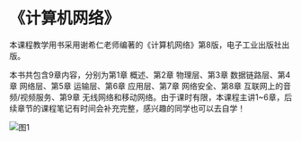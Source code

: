 # 《计算机网络》

本课程教学用书采用谢希仁老师编著的《计算机网络》第8版，电子工业出版社出版。

本书共包含9章内容，分别为第1章 概述、第2章 物理层、第3章 数据链路层、第4章 网络层、第5章 运输层、第6章 应用层、第7章 网络安全、第8章 互联网上的音频/视频服务、第9章 无线网络和移动网络。由于课时有限，本课程主讲1~6章，后续章节的课程笔记有时间会补充完整，感兴趣的同学也可以去自学！

![图1](https://img1.doubanio.com/view/subject/l/public/s33983450.jpg)

